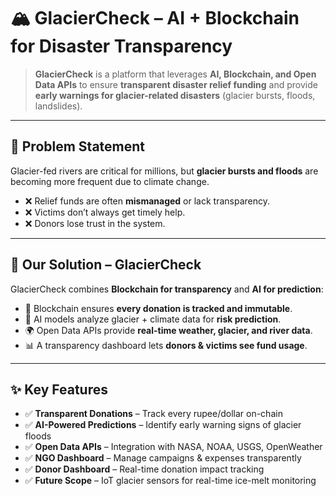 # 🏔️ GlacierCheck – AI + Blockchain for Disaster Transparency  

> **GlacierCheck** is a platform that leverages **AI, Blockchain, and Open Data APIs** to ensure **transparent disaster relief funding** and provide **early warnings for glacier-related disasters** (glacier bursts, floods, landslides).  

---

## 📌 Problem Statement  
Glacier-fed rivers are critical for millions, but **glacier bursts and floods** are becoming more frequent due to climate change.  
- ❌ Relief funds are often **mismanaged** or lack transparency.  
- ❌ Victims don’t always get timely help.  
- ❌ Donors lose trust in the system.  

---

## 🎯 Our Solution – GlacierCheck  
GlacierCheck combines **Blockchain for transparency** and **AI for prediction**:  
- 🔗 Blockchain ensures **every donation is tracked and immutable**.  
- 🤖 AI models analyze glacier + climate data for **risk prediction**.  
- 🌍 Open Data APIs provide **real-time weather, glacier, and river data**.  
- 📊 A transparency dashboard lets **donors & victims see fund usage**.  

---

## ✨ Key Features  
- ✅ **Transparent Donations** – Track every rupee/dollar on-chain  
- ✅ **AI-Powered Predictions** – Identify early warning signs of glacier floods  
- ✅ **Open Data APIs** – Integration with NASA, NOAA, USGS, OpenWeather  
- ✅ **NGO Dashboard** – Manage campaigns & expenses transparently  
- ✅ **Donor Dashboard** – Real-time donation impact tracking  
- ✅ **Future Scope** – IoT glacier sensors for real-time ice-melt monitoring  
